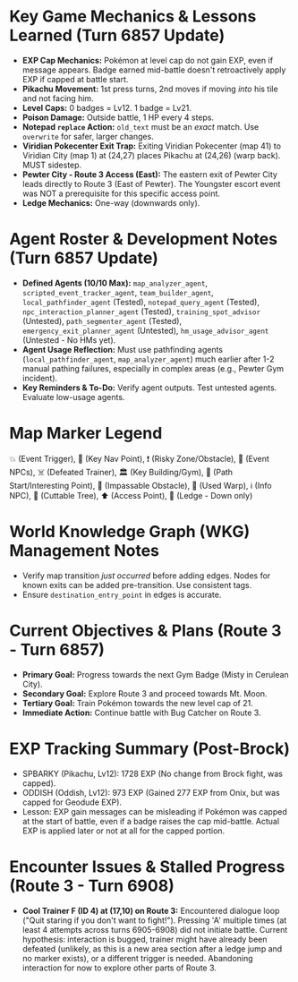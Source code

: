 # Key Game Mechanics & Lessons Learned (Turn 6857 Update)
*   **EXP Cap Mechanics:** Pokémon at level cap do not gain EXP, even if message appears. Badge earned mid-battle doesn't retroactively apply EXP if capped at battle start.
*   **Pikachu Movement:** 1st press turns, 2nd moves if moving *into* his tile and not facing him.
*   **Level Caps:** 0 badges = Lv12. 1 badge = Lv21.
*   **Poison Damage:** Outside battle, 1 HP every 4 steps.
*   **Notepad `replace` Action:** `old_text` must be an *exact* match. Use `overwrite` for safer, larger changes.
*   **Viridian Pokecenter Exit Trap:** Exiting Viridian Pokecenter (map 41) to Viridian City (map 1) at (24,27) places Pikachu at (24,26) (warp back). MUST sidestep.
*   **Pewter City - Route 3 Access (East):** The eastern exit of Pewter City leads directly to Route 3 (East of Pewter). The Youngster escort event was NOT a prerequisite for this specific access point.
*   **Ledge Mechanics:** One-way (downwards only).

# Agent Roster & Development Notes (Turn 6857 Update)
*   **Defined Agents (10/10 Max):** `map_analyzer_agent`, `scripted_event_tracker_agent`, `team_builder_agent`, `local_pathfinder_agent` (Tested), `notepad_query_agent` (Tested), `npc_interaction_planner_agent` (Tested), `training_spot_advisor` (Untested), `path_segmenter_agent` (Tested), `emergency_exit_planner_agent` (Untested), `hm_usage_advisor_agent` (Untested - No HMs yet).
*   **Agent Usage Reflection:** Must use pathfinding agents (`local_pathfinder_agent`, `map_analyzer_agent`) much earlier after 1-2 manual pathing failures, especially in complex areas (e.g., Pewter Gym incident).
*   **Key Reminders & To-Do:** Verify agent outputs. Test untested agents. Evaluate low-usage agents.

# Map Marker Legend
💥 (Event Trigger), 🎯 (Key Nav Point), ❗ (Risky Zone/Obstacle), 💁 (Event NPCs), ☠️ (Defeated Trainer), 🏛️ (Key Building/Gym), 📍 (Path Start/Interesting Point), 🧱 (Impassable Obstacle), 🚪 (Used Warp), ℹ️ (Info NPC), 🌱 (Cuttable Tree), ⬆️ (Access Point), 🚧 (Ledge - Down only)

# World Knowledge Graph (WKG) Management Notes
*   Verify map transition *just occurred* before adding edges. Nodes for known exits can be added pre-transition. Use consistent tags.
*   Ensure `destination_entry_point` in edges is accurate.

# Current Objectives & Plans (Route 3 - Turn 6857)
*   **Primary Goal:** Progress towards the next Gym Badge (Misty in Cerulean City).
*   **Secondary Goal:** Explore Route 3 and proceed towards Mt. Moon.
*   **Tertiary Goal:** Train Pokémon towards the new level cap of 21.
*   **Immediate Action:** Continue battle with Bug Catcher on Route 3.

# EXP Tracking Summary (Post-Brock)
*   SPBARKY (Pikachu, Lv12): 1728 EXP (No change from Brock fight, was capped).
*   ODDISH (Oddish, Lv12): 973 EXP (Gained 277 EXP from Onix, but was capped for Geodude EXP).
*   Lesson: EXP gain messages can be misleading if Pokémon was capped at the start of battle, even if a badge raises the cap mid-battle. Actual EXP is applied later or not at all for the capped portion.

# Encounter Issues & Stalled Progress (Route 3 - Turn 6908)
*   **Cool Trainer F (ID 4) at (17,10) on Route 3:** Encountered dialogue loop ("Quit staring if you don't want to fight!"). Pressing 'A' multiple times (at least 4 attempts across turns 6905-6908) did not initiate battle. Current hypothesis: interaction is bugged, trainer might have already been defeated (unlikely, as this is a new area section after a ledge jump and no marker exists), or a different trigger is needed. Abandoning interaction for now to explore other parts of Route 3.